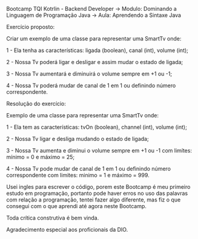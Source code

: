 Bootcamp TQI Kotrlin - Backend Developer -> Modulo: Dominando a Linguagem de Programação Java -> Aula: Aprendendo a Sintaxe Java

Exercício proposto:

Criar um exemplo de uma classe para representar uma SmartTv onde:

1 - Ela tenha as características: ligada (boolean), canal (int), volume (int);

2 - Nossa Tv poderá ligar e desligar e assim mudar o estado de ligada;

3 - Nossa Tv aumentará e diminuirá o volume sempre em +1 ou -1;

4 - Nossa Tv poderá mudar de canal de 1 em 1 ou definindo número correspondente.

Resolução do exercício:

Exemplo de uma classe para representar uma SmartTv onde:

1 - Ela tem as características: tvOn (boolean), channel (int), volume (int);

2 - Nossa Tv ligar e desliga mudando o estado de ligada;

3 - Nossa Tv aumenta e diminui o volume sempre em +1 ou -1 com limítes: mínimo = 0 e máximo = 25;

4 - Nossa Tv pode mudar de canal de 1 em 1 ou definindo número correspondente com limites: minimo = 1 e máximo = 999.

Usei ingles para escrever o código, porem este Bootcamp é meu primeiro estudo em programação, portanto pode haver erros no uso das palavras com relação a programação, tentei fazer algo diferente, mas fiz o que consegui com o que aprendi até agora neste Bootcamp.

Toda crítica construtiva é bem vinda.

Agradecimento especial aos proficionais da DIO.
